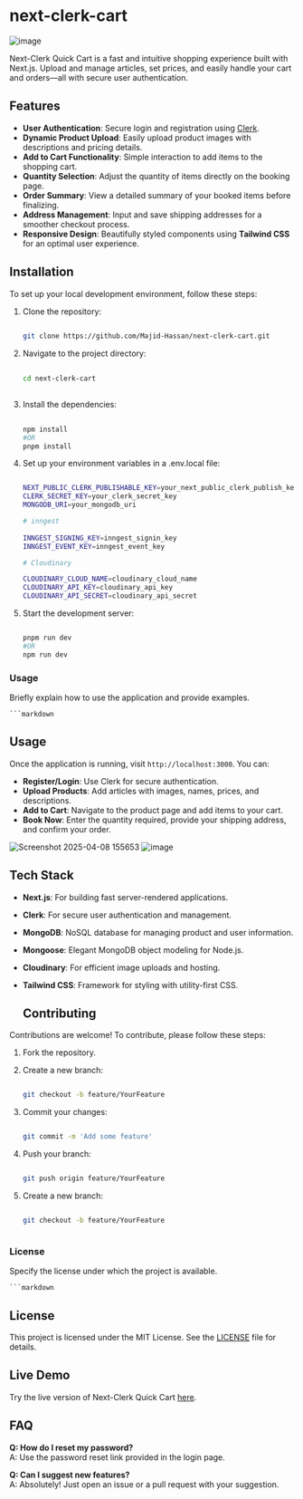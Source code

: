 # next-clerk-cart

![image](https://github.com/user-attachments/assets/edead89f-28d0-4019-af34-8f3b44b30328)

Next-Clerk Quick Cart is a fast and intuitive shopping experience built with Next.js. Upload and manage articles, set prices, and easily handle your cart and orders—all with secure user authentication.  

## Features  
- **User Authentication**: Secure login and registration using [Clerk](https://clerk.dev).  
- **Dynamic Product Upload**: Easily upload product images with descriptions and pricing details.  
- **Add to Cart Functionality**: Simple interaction to add items to the shopping cart.  
- **Quantity Selection**: Adjust the quantity of items directly on the booking page.  
- **Order Summary**: View a detailed summary of your booked items before finalizing.  
- **Address Management**: Input and save shipping addresses for a smoother checkout process.  
- **Responsive Design**: Beautifully styled components using **Tailwind CSS** for an optimal user experience.

## Installation  
To set up your local development environment, follow these steps:  

1. Clone the repository:  


   ```bash
    
   git clone https://github.com/Majid-Hassan/next-clerk-cart.git


2. Navigate to the project directory:

   ```bash
    
   cd next-clerk-cart
  
3. Install the dependencies:

   ```bash
    
   npm install
   #OR
   pnpm install

4. Set up your environment variables in a .env.local file:

   ```bash

   NEXT_PUBLIC_CLERK_PUBLISHABLE_KEY=your_next_public_clerk_publish_key 
   CLERK_SECRET_KEY=your_clerk_secret_key  
   MONGODB_URI=your_mongodb_uri

   # inngest
     
   INNGEST_SIGNING_KEY=inngest_signin_key
   INNGEST_EVENT_KEY=inngest_event_key
   
   # Cloudinary

   CLOUDINARY_CLOUD_NAME=cloudinary_cloud_name
   CLOUDINARY_API_KEY=cloudinary_api_key
   CLOUDINARY_API_SECRET=cloudinary_api_secret

5. Start the development server:

   ```bash

   pnpm run dev
   #OR
   npm run dev

### **Usage**  

Briefly explain how to use the application and provide examples.  

    ```markdown

## Usage  
Once the application is running, visit `http://localhost:3000`. You can:  

- **Register/Login**: Use Clerk for secure authentication.  
- **Upload Products**: Add articles with images, names, prices, and descriptions.  
- **Add to Cart**: Navigate to the product page and add items to your cart.  
- **Book Now**: Enter the quantity required, provide your shipping address, and confirm your order.  

![Screenshot 2025-04-08 155653](https://github.com/user-attachments/assets/54a43a3e-cb44-4d33-9b63-3aa6bfc91b42)
![image](https://github.com/user-attachments/assets/eb6d5a16-f21e-4612-b735-388b94a74299)

## Tech Stack  
- **Next.js**: For building fast server-rendered applications.  
- **Clerk**: For secure user authentication and management.  
- **MongoDB**: NoSQL database for managing product and user information.  
- **Mongoose**: Elegant MongoDB object modeling for Node.js.  
- **Cloudinary**: For efficient image uploads and hosting.  
- **Tailwind CSS**: Framework for styling with utility-first CSS.

  ## Contributing  
Contributions are welcome! To contribute, please follow these steps:  

1. Fork the repository.  
2. Create a new branch:  
   ```bash
   
   git checkout -b feature/YourFeature
   
3. Commit your changes:
   
   ```bash
   
   git commit -m 'Add some feature'  
   
4. Push your branch:
   
   ```bash
   
   git push origin feature/YourFeature  
   
5. Create a new branch:
   
   ```bash
   
   git checkout -b feature/YourFeature
   


### **License**  
Specify the license under which the project is available.  

    ```markdown  
## License  
This project is licensed under the MIT License. See the [LICENSE](LICENSE) file for details.  

## Live Demo  
Try the live version of Next-Clerk Quick Cart [here]([https://yourapp.vercel.app](https://next-clerk-quick-cart.vercel.app/)).  

## FAQ  
**Q: How do I reset my password?**  
A: Use the password reset link provided in the login page.  

**Q: Can I suggest new features?**  
A: Absolutely! Just open an issue or a pull request with your suggestion.  

